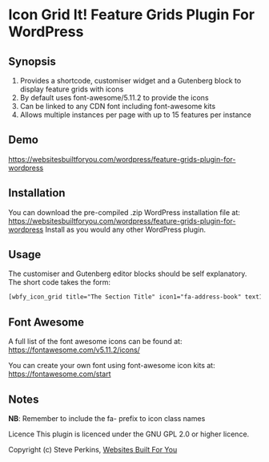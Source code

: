 # Icon Grid It! Feature Grids Plugin For WordPress

## Synopsis
1. Provides a shortcode, customiser widget and a Gutenberg block to display feature grids with icons
1. By default uses font-awesome/5.11.2 to provide the icons
1. Can be linked to any CDN font including font-awesome kits
1. Allows multiple instances per page with up to 15 features per instance

## Demo
https://websitesbuiltforyou.com/wordpress/feature-grids-plugin-for-wordpress

## Installation
You can download the pre-compiled .zip WordPress installation file at:
    https://websitesbuiltforyou.com/wordpress/feature-grids-plugin-for-wordpress
Install as you would any other WordPress plugin.

## Usage
The customiser and Gutenberg editor blocks should be self explanatory.
The short code takes the form:
```HTML
[wbfy_icon_grid title="The Section Title" icon1="fa-address-book" text1="Address Book" icon2="shower" text2="Shower" .. text15=""]
```

## Font Awesome
A full list of the font awesome icons can be found at:
    https://fontawesome.com/v5.11.2/icons/

You can create your own font using font-awesome icon kits at:
    https://fontawesome.com/start

## Notes
**NB**: Remember to include the fa- prefix to icon class names

Licence
This plugin is licenced under the GNU GPL 2.0 or higher licence.

Copyright (c) Steve Perkins, [Websites Built For You](https://websitesbuiltforyou.com)

